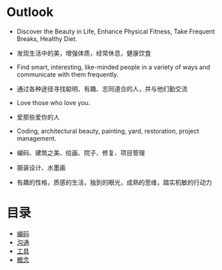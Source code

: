 <!-- Outlook -->

# Outlook

- Discover the Beauty in Life, Enhance Physical Fitness, Take Frequent Breaks, Healthy Diet.
- 发现生活中的美，增强体质，经常休息，健康饮食
- Find smart, interesting, like-minded people in a variety of ways and communicate with them frequently.
- 通过各种途径寻找聪明、有趣、志同道合的人，并与他们勤交流
- Love those who love you.
- 爱那些爱你的人
- Coding, architectural beauty, painting, yard, restoration, project management.
- 编码、建筑之美、绘画、院子、修复、项目管理
- 服装设计、水墨画

- 有趣的性格，质感的生活，独到的眼光，成熟的思维，踏实机敏的行动力

# 目录

- [编码](./docs/coding.md)
- [沟通](./docs/communicate.md)
- [工具](./docs/hammer.md)
- [概念](./docs/concept.md)
